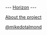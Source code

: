 --- [Horizon](http://mikedotalmond.co.uk/horizon/) ---

[About the project](http://mikedotalmond.co.uk/projects/horizon)

[@mikedotalmond](https://twitter.com/mikedotalmond)
